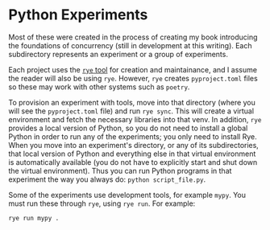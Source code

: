# Python Experiments

Most of these were created in the process of creating my book introducing
the foundations of concurrency (still in development at this writing).
Each subdirectory represents an experiment or a group of experiments.

Each project uses the [`rye` tool](https://rye-up.com/) for creation 
and maintainance, and I assume the reader will also be using `rye`. 
However, `rye` creates `pyproject.toml` files so these may work with other 
systems such as `poetry`.

To provision an experiment with tools, move into that directory (where you will
see the `pyproject.toml` file) and run `rye sync`. This will create a virtual
environment and fetch the necessary libraries into that venv. In addition, `rye`
provides a local version of Python, so you do not need to install a global Python
in order to run any of the experiments; you only need to install Rye. When you move into an experiment's
directory, or any of its subdirectories, that local version of Python and
everything else in that virtual environment is automatically available (you
do not have to explicitly start and shut down the virtual environment).
Thus you can run Python programs in that experiment the way you always do:
`python script_file.py`.

Some of the experiments use development tools, for example `mypy`. You must run
these through `rye`, using `rye run`. For example:

```text
rye run mypy .
```
